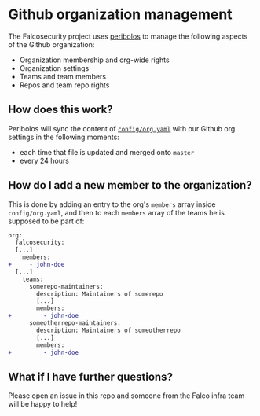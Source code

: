 # Github organization management

The Falcosecurity project uses [peribolos](https://github.com/kubernetes/test-infra/blob/master/prow/cmd/peribolos/README.md) to manage the following aspects of the Github organization:
- Organization membership and org-wide rights
- Organization settings
- Teams and team members
- Repos and team repo rights

## How does this work?

Peribolos will sync the content of [`config/org.yaml`](/config/org.yaml) with our Github org settings in the following moments:
- each time that file is updated and merged onto `master`
- every 24 hours

## How do I add a new member to the organization?

This is done by adding an entry to the org's `members` array inside `config/org.yaml`, and then to each `members` array of the teams he is supposed to be part of:

```diff
org:
  falcosecurity:
  [...]
    members:
+     - john-doe
  [...]
    teams:
      somerepo-maintainers:
        description: Maintainers of somerepo
        [...]
        members:
+         - john-doe 
      someotherrepo-maintainers:
        description: Maintainers of someotherrepo
        [...]
        members:
+         - john-doe 
```

## What if I have further questions?

Please open an issue in this repo and someone from the Falco infra team will be happy to help!
